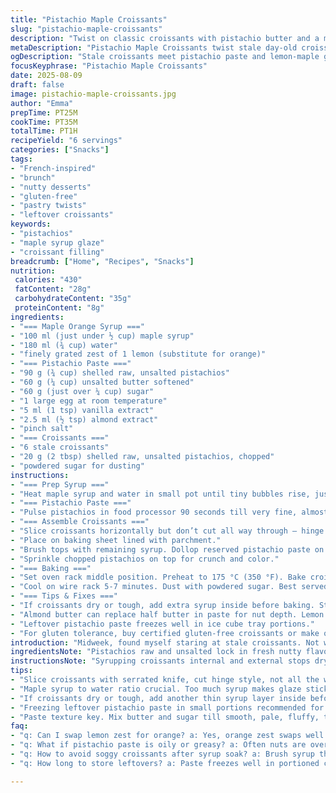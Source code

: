 ```yaml
---
title: "Pistachio Maple Croissants"
slug: "pistachio-maple-croissants"
description: "Twist on classic croissants with pistachio butter and a maple-orange glaze. Uses day-old croissants, pistachios ground fine for texture. The syrup softens and sweetens interiors while adding moisture. Substitutions included almond butter for half the butter in paste, and orange zest swapped with lemon for freshness. Modified timings; baking to golden, not just set. Sticky glaze with nutty crunch on top. Good for brunch or a rich snack. Gluten-free croissants skip grain issues but keep nuts. Robotic and hand beats combined in layers of flavor. Aromatic, nutty, with a sweet citrus finish. Texture contrast rules. Hands-on and forgiving for home cooks."
metaDescription: "Pistachio Maple Croissants twist stale day-old croissants with nutty pistachio paste and citrus maple glaze, baked golden amber with crunchy topping, 6 servings."
ogDescription: "Stale croissants meet pistachio paste and lemon-maple glaze. Golden baked, sticky sweet, nutty crunch finish. Bright citrus sharpness with cozy textures."
focusKeyphrase: "Pistachio Maple Croissants"
date: 2025-08-09
draft: false
image: pistachio-maple-croissants.jpg
author: "Emma"
prepTime: PT25M
cookTime: PT35M
totalTime: PT1H
recipeYield: "6 servings"
categories: ["Snacks"]
tags:
- "French-inspired"
- "brunch"
- "nutty desserts"
- "gluten-free"
- "pastry twists"
- "leftover croissants"
keywords:
- "pistachios"
- "maple syrup glaze"
- "croissant filling"
breadcrumb: ["Home", "Recipes", "Snacks"]
nutrition: 
 calories: "430"
 fatContent: "28g"
 carbohydrateContent: "35g"
 proteinContent: "8g"
ingredients:
- "=== Maple Orange Syrup ==="
- "100 ml (just under ½ cup) maple syrup"
- "180 ml (¾ cup) water"
- "finely grated zest of 1 lemon (substitute for orange)"
- "=== Pistachio Paste ==="
- "90 g (¾ cup) shelled raw, unsalted pistachios"
- "60 g (¼ cup) unsalted butter softened"
- "60 g (just over ¼ cup) sugar"
- "1 large egg at room temperature"
- "5 ml (1 tsp) vanilla extract"
- "2.5 ml (½ tsp) almond extract"
- "pinch salt"
- "=== Croissants ==="
- "6 stale croissants"
- "20 g (2 tbsp) shelled raw, unsalted pistachios, chopped"
- "powdered sugar for dusting"
instructions:
- "=== Prep Syrup ==="
- "Heat maple syrup and water in small pot until tiny bubbles rise, just shy of full boil. Off heat, stir in lemon zest. Set aside, let infuse."
- "=== Pistachio Paste ==="
- "Pulse pistachios in food processor 90 seconds till very fine, almost like cloudy sand. Add butter and sugar to bowl. Beat 2-3 minutes till creamy and pale. Mix in egg, vanilla, almond extract, pinch salt until even. Stir pistachios in gradually. Scoop out a third (roughly 60 ml) into small bowl. This portion for topping."
- "=== Assemble Croissants ==="
- "Slice croissants horizontally but don’t cut all way through — hinge style, like a sandwich. Brush inner sides generously with maple syrup mixture — moisture here prevents dryness, adds zing. Spread ~2-3 tbsp pistachio paste inside base. Close croissant carefully, no squeezing out filling."
- "Place on baking sheet lined with parchment."
- "Brush tops with remaining syrup. Dollop reserved pistachio paste on top, spread carefully but not too thin, about 1 tbsp each."
- "Sprinkle chopped pistachios on top for crunch and color."
- "=== Baking ==="
- "Set oven rack middle position. Preheat to 175 °C (350 °F). Bake croissants 18-20 minutes. Look for golden amber colors. Edges will crisp, middle slightly puffed. Jiggle gently, set but not stiff."
- "Cool on wire rack 5-7 minutes. Dust with powdered sugar. Best served warm. Syrup soak and nut topping sticky sweet."
- "=== Tips & Fixes ==="
- "If croissants dry or tough, add extra syrup inside before baking. Sticky syrup can cause burnt sugar spots; watch bottom of pan."
- "Almond butter can replace half butter in paste for nut depth. Lemon zest adds sharp citrus brightness instead of orange’s mellow sweetness."
- "Leftover pistachio paste freezes well in ice cube tray portions."
- "For gluten tolerance, buy certified gluten-free croissants or make own with almond flour blend."
introduction: "Midweek, found myself staring at stale croissants. Not waste. Tried moistening with maple syrup glaze, citrus zing to cut cloying sweetness. Pistachios? Nutty crunch needed. Made a paste combining raw ground nuts, butter, sugar, eggs. Aroma filled kitchen. The beating, the folding, little tricks learned from past flops — like not overmixing nuts, or slicing croissants just enough to hold fillings without explosion. Used lemon zest instead of orange to punch up bright notes; bold swap that kept syrup zingier, fresh but less cloying. Baked till croissants golden, edges crackled. The pistachio bite, the sticky syrup seeping in — fabulous contrast. A twist around leftovers, turned into something rich, textured. Warning: syrup can quickly overpower; brush lightly inside and top. Texture contrast, and that toasted sugar scent sometime around minutes 15 to 20 — sure sign to pull. Powdered sugar on top, that final snowy whisper. Tried almond butter swap once; richer, more intense. My lessons pour here. This one isn’t delicate, it’s bold."
ingredientsNote: "Pistachios raw and unsalted lock in fresh nutty flavor, essential here. Roasted nuts alter texture, often too oily making paste greasy. Butter soft, not melted — helps bind nut paste creamy but holds shape under heat. Sugar measured carefully; too much and syrup dominance kills texture contrast. Egg at room temp emulsifies paste, adding fluffy lift. Extractions essential — vanilla soothes, almond sharpens. Syrup to water ratio adjusted down maple, boosted water, keeping glaze delicate, less sticky. Citrus zest flexes — lemon livens, orange mellows. Croissants best day-old, slightly stale for better syrup soak without sogginess. Chopped pistachios on top adds crunch; skip if too much texture contrast bothers. Powdered sugar finishing touch cuts syrup sweetness. Gluten-free croissants do exist; check labels. Almond butter sub for part butter adds richness if you want twist with similar fat profiles."
instructionsNote: "Syrupping croissants internal and external stops dryness but avoid sogging. Brush syrup parsimoniously inside; it softens crumb without breaking integrity. Paste beaten slowly, gradually nuts added to trap air, lightening dense pistachio. Extra paste reserved for topping — textural and visual flair. Slice croissants with serrated knife, hinge cut prevents filling oozing out. Bake at 175 °C enough for syrup to caramelize, croissant to toast without bitter spots. Watch golden color and subtle puffing, rather than clocks. Cool on wire rack, syrup sticky until cool to touch but not cold — perfect eating temp. Sugaring tops with powdered sugar balances final sweetness. If syrup caramelizes too fast, cover loosely with foil midway. Clean knife between cuts to keep paste neat. Freezing leftover paste in measured balls speeds future prep. The lemon zest infusion in syrup gives aromatic brightness you want to smell while brushing — trust that. Mixing up extracts (almond, vanilla) balances pistachio’s richness, feel free to tweak to taste."
tips:
- "Slice croissants with serrated knife, cut hinge style, not all the way through. Holds filling in place. Brush syrup thin inside to add moisture but avoid sogginess. Hand-beat pistachio paste with softened butter for creamy texture, avoid over-processing nuts or paste turns oily. Reserve portion of paste for topping adds color and crunch contrast when baked. Lemon zest in syrup keeps glaze sharp and fresh, swap with orange if prefer mellow tone but expect sweeter finish."
- "Maple syrup to water ratio crucial. Too much syrup makes glaze sticky, caramelizes fast, and dims nutty notes. Lowered syrup, boosted water balance glaze thin enough to soak but still sticky. Baking temp 175 °C medium rack works best. Watch color closely 18-20 mins until edges crackle golden but middle still soft puffed. Jiggling croissants after baking, if batter feels firm but not stiff, done. Cool on wire rack to keep crust crisp. Powder sugar dust cuts sweetness late stage."
- "If croissants dry or tough, add another thin syrup layer inside before baking. The syrup penetrates crumb to soften without falling apart. Almond butter can replace half butter in paste, boosting richness and keeping fat ratio similar. Raw unsalted pistachios preferred, roasted oils make paste greasy and dense. Egg at room temp brings emulsification, binds ingredients and traps air in paste for lighter texture. Vanilla and almond extracts balance each other; tweak to personal taste, but avoid omitting both."
- "Freezing leftover pistachio paste in small portions recommended for quick future use, defrost in fridge overnight or gently warm. Gluten-intolerant cooks can buy certified gluten-free croissants or make own using almond flour blends but expect denser texture. Syrup caramelization risks burnt sugar spots on pan bottom, so watch heat closely. Cover croissants loosely with foil if tops brown too fast but still need baking internally. Clean knife between cuts to keep paste neat, less messy spreading."
- "Paste texture key. Mix butter and sugar till smooth, pale, fluffy, then add egg gradually. Adding nuts slowly traps air, lightening dense nutty mix. Syrup made with fresh lemon zest infuses aromatic brightness; stirring zest in off heat prevents bitterness or strong oils releasing. Pistachios chopped finely for topping add crunch but adjust if prefer less texture contrast. Powdered sugar dusting finishes with subtle tartness, balances sticky syrup and nutty fat. Handle croissants gently, avoid squeezing filling out. Timing and sensory cues guide baking, not just clock."
faq:
- "q: Can I swap lemon zest for orange? a: Yes, orange zest swaps well but expect sweeter syrup not as sharp bright. Lemon livens more, orange mellows. Flavor changes but syrup glaze still works. Adjust sweetness accordingly if orange adds more sugar oils."
- "q: What if pistachio paste is oily or greasy? a: Often nuts are overprocessed or roasted. Use raw, unsalted pistachios. Beat butter and sugar well before adding nuts slowly. Too much heat causes oils release. Refrigerate paste if it warms and separates. Add egg to bind and lighten texture."
- "q: How to avoid soggy croissants after syrup soak? a: Brush syrup thin; heavy coats saturate crumb too much. Day-old croissants absorb better than fresh. Bake right after assembly to crisp edges. Cool on wire rack not in closed container. Extra syrup layer only if dryness detected but sparingly."
- "q: How long to store leftovers? a: Paste freezes well in portioned cubes, thaw in fridge overnight. Finished croissants store best kept loosely covered 1-2 days at room temp. Refrigerate but expect some texture loss. Reheat gently to soften glaze; avoid microwave for better crust retention."

---
```

